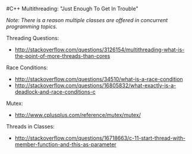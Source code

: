 #C++ Multithreading: "Just Enough To Get In Trouble"

*Note: There is a reason multiple classes are offered in concurrent programming topics.*


Threading Questions:
* http://stackoverflow.com/questions/3126154/multithreading-what-is-the-point-of-more-threads-than-cores

Race Conditions:
* http://stackoverflow.com/questions/34510/what-is-a-race-condition
* http://stackoverflow.com/questions/16805832/what-exactly-is-a-deadlock-and-race-conditions-c

Mutex:
* http://www.cplusplus.com/reference/mutex/mutex/

Threads in Classes:
* http://stackoverflow.com/questions/16718663/c-11-start-thread-with-member-function-and-this-as-parameter
